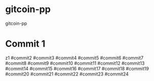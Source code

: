 # gitcoin-pp
gitcoin-pp
# Commit 1
z1
#commit2
#commit3
#commit4
#commit5
#commit6
#commit7
#commit8
#commit9
#commit10
#commit11
#commit12
#commit13
#commit14
#commit15
#commit16
#commit17
#commit18
#commit19
#commit20
#commit21
#commit22
#commit23
#commit24
